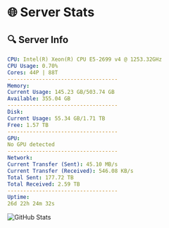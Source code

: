 # 🌐 Server Stats
## 🔍 Server Info
```yaml
CPU: Intel(R) Xeon(R) CPU E5-2699 v4 @ 1253.32GHz
CPU Usage: 0.70%
Cores: 44P | 88T
-----------------------------------
Memory:
Current Usage: 145.23 GB/503.74 GB
Available: 355.04 GB
-----------------------------------
Disk:
Current Usage: 55.34 GB/1.71 TB
Free: 1.57 TB
-----------------------------------
GPU:
No GPU detected
-----------------------------------
Network:
Current Transfer (Sent): 45.10 MB/s
Current Transfer (Received): 546.08 KB/s
Total Sent: 177.72 TB
Total Received: 2.59 TB
-----------------------------------
Uptime:
26d 22h 24m 32s
```
![GitHub Stats](https://img.shields.io/badge/Updated-2025-03-06_21:07:50-blue)